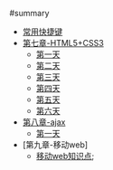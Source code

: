 #summary 
* [常用快捷键](common_shortcuts.md)
* [第七章-HTML5+CSS3](chapter07_HTML5+CSS3.md)
	* [第一天](chapter07_HTML5+CSS3/HTML5+CSS3_day01.md) 
	* [第二天](chapter07_HTML5+CSS3/HTML5+CSS3_day02.md) 
	* [第三天](chapter07_HTML5+CSS3/HTML5+CSS3_day03.md) 
	* [第四天](chapter07_HTML5+CSS3/HTML5+CSS3_day04.md) 
	* [第五天](chapter07_HTML5+CSS3/HTML5+CSS3_day05.md) 
	* [第六天](chapter07_HTML5+CSS3/HTML5+CSS3_day06.md) 
* [第八章-ajax](chapter08_ajax.md)
	* [第一天](chapter8_ajax/ajax_day01.md) 
* [第九章-移动web]
	* [移动web知识点](移动web知识点.md);
